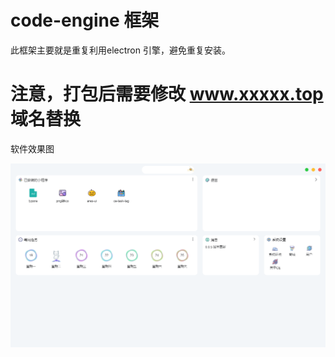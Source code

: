 # code-engine 框架

此框架主要就是重复利用electron 引擎，避免重复安装。


# 注意，打包后需要修改  www.xxxxx.top 域名替换

软件效果图

![image-20221220104241939](./assets/image-20221220104241939.png)
